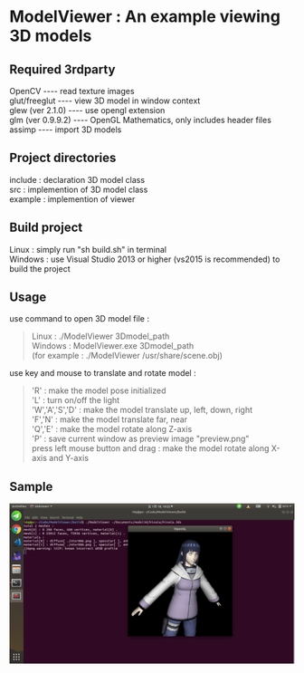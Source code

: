 ModelViewer : An example viewing 3D models
==========================================

Required 3rdparty
-----------------
OpenCV ---- read texture images<br />
glut/freeglut ---- view 3D model in window context<br />
glew (ver 2.1.0) ---- use opengl extension<br />
glm (ver 0.9.9.2) ---- OpenGL Mathematics, only includes header files<br />
assimp ---- import 3D models<br />

Project directories
-------------------
include : declaration 3D model class<br />
src : implemention of 3D model class<br />
example : implemention of viewer<br />

Build project
-------------
Linux : simply run "sh build.sh" in terminal<br />
Windows : use Visual Studio 2013 or higher (vs2015 is recommended) to build the project<br />

Usage
-----
use command to open 3D model file :<br />
>Linux : ./ModelViewer 3Dmodel_path<br />
>Windows : ModelViewer.exe 3Dmodel_path<br />
>(for example : ./ModelViewer /usr/share/scene.obj)<br />

use key and mouse to translate and rotate model :<br />
>'R' : make the model pose initialized<br />
>'L' : turn on/off the light<br />
>'W','A','S','D' : make the model translate up, left, down, right<br />
>'F','N' : make the model translate far, near<br />
>'Q','E' : make the model rotate along Z-axis<br />
>'P' : save current window as preview image "preview.png"<br />
>press left mouse button and drag : make the model rotate along X-axis and Y-axis<br />

Sample
-------
![viewer](img/viewer_example.png)
